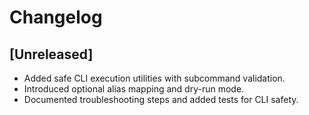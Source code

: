 # Changelog

## [Unreleased]
- Added safe CLI execution utilities with subcommand validation.
- Introduced optional alias mapping and dry-run mode.
- Documented troubleshooting steps and added tests for CLI safety.
